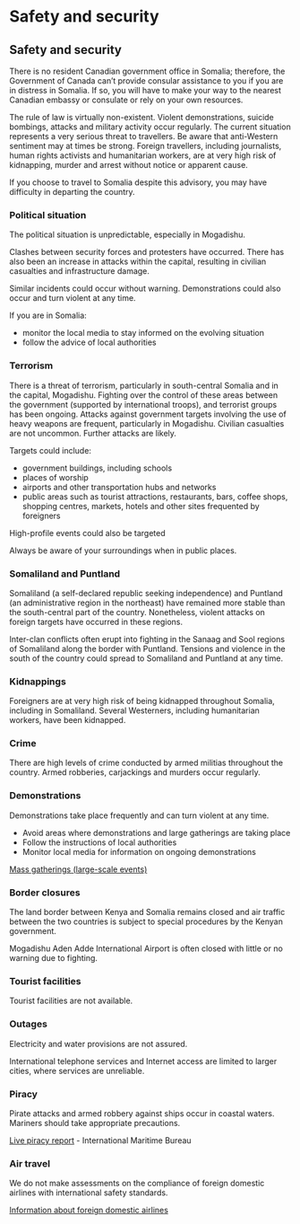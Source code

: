 # Safety and security

## Safety and security

There is no resident Canadian government office in Somalia; therefore, the Government of Canada can’t provide consular assistance to you if you are in distress in Somalia. If so, you will have to make your way to the nearest Canadian embassy or consulate or rely on your own resources.

The rule of law is virtually non-existent. Violent demonstrations, suicide bombings, attacks and military activity occur regularly. The current situation represents a very serious threat to travellers. Be aware that anti-Western sentiment may at times be strong. Foreign travellers, including journalists, human rights activists and humanitarian workers, are at very high risk of kidnapping, murder and arrest without notice or apparent cause.

If you choose to travel to Somalia despite this advisory, you may have difficulty in departing the country.

### Political situation

The political situation is unpredictable, especially in Mogadishu.

Clashes between security forces and protesters have occurred. There has also been an increase in attacks within the capital, resulting in civilian casualties and infrastructure damage.

Similar incidents could occur without warning. Demonstrations could also occur and turn violent at any time.

If you are in Somalia:

* monitor the local media to stay informed on the evolving situation
* follow the advice of local authorities

### Terrorism

There is a threat of terrorism, particularly in south-central Somalia and in the capital, Mogadishu. Fighting over the control of these areas between the government (supported by international troops), and terrorist groups has been ongoing. Attacks against government targets involving the use of heavy weapons are frequent, particularly in Mogadishu. Civilian casualties are not uncommon. Further attacks are likely.

Targets could include:

* government buildings, including schools
* places of worship
* airports and other transportation hubs and networks
* public areas such as tourist attractions, restaurants, bars, coffee shops, shopping centres, markets, hotels and other sites frequented by foreigners

High-profile events could also be targeted

Always be aware of your surroundings when in public places.

### Somaliland and Puntland

Somaliland (a self-declared republic seeking independence) and Puntland (an administrative region in the northeast) have remained more stable than the south-central part of the country. Nonetheless, violent attacks on foreign targets have occurred in these regions.

Inter-clan conflicts often erupt into fighting in the Sanaag and Sool regions of Somaliland along the border with Puntland. Tensions and violence in the south of the country could spread to Somaliland and Puntland at any time.

### Kidnappings

Foreigners are at very high risk of being kidnapped throughout Somalia, including in Somaliland. Several Westerners, including humanitarian workers, have been kidnapped.

### Crime

There are high levels of crime conducted by armed militias throughout the country. Armed robberies, carjackings and murders occur regularly.

### Demonstrations

Demonstrations take place frequently and can turn violent at any time.

* Avoid areas where demonstrations and large gatherings are taking place
* Follow the instructions of local authorities
* Monitor local media for information on ongoing demonstrations

[Mass gatherings (large-scale events)](https://travel.gc.ca/travelling/health-safety/mass-gatherings)

### Border closures

The land border between Kenya and Somalia remains closed and air traffic between the two countries is subject to special procedures by the Kenyan government.

Mogadishu Aden Adde International Airport is often closed with little or no warning due to fighting.

### Tourist facilities

Tourist facilities are not available.

### Outages

Electricity and water provisions are not assured.

International telephone services and Internet access are limited to larger cities, where services are unreliable.

### Piracy

Pirate attacks and armed robbery against ships occur in coastal waters. Mariners should take appropriate precautions.

[Live piracy report](https://icc-ccs.org/index.php/piracy-reporting-centre) - International Maritime Bureau

### Air travel

We do not make assessments on the compliance of foreign domestic airlines with international safety standards.

[Information about foreign domestic airlines](https://travel.gc.ca/air/in-flight-safety#other)